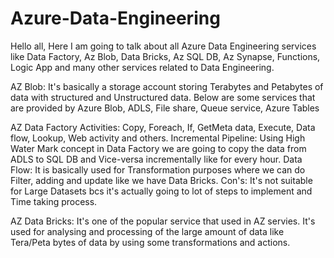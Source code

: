 # Azure-Data-Engineering

Hello all, Here I am going to talk about all Azure Data Engineering services like 
Data Factory, Az Blob, Data Bricks, Az SQL DB, Az Synapse, Functions, Logic App and many other services related to Data Engineering.

AZ Blob: 
It's basically a storage account storing Terabytes and Petabytes of data with structured and Unstructured data.
Below are some services that are provided by Azure
Blob, ADLS, File share, Queue service, Azure Tables

AZ Data Factory 
Activities: Copy, Foreach, If, GetMeta data, Execute, Data flow, Lookup, Web activity and others.
Incremental Pipeline: Using High Water Mark concept in Data Factory we are going to copy the data from ADLS to SQL DB and Vice-versa incrementally like for every hour.
Data Flow: It is basically used for Transformation purposes where we can do Filter, adding and update like we have Data Bricks.
Con's: It's not suitable for Large Datasets bcs it's actually going to lot of steps to implement and Time taking process.

AZ Data Bricks:
It's one of the popular service that used in AZ servies. 
It's used for analysing and processing of the large amount of data like Tera/Peta bytes of data by using some transformations and actions.
